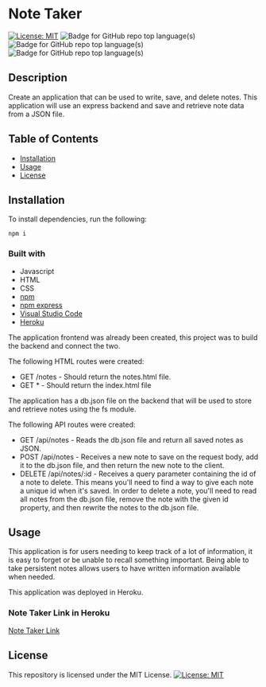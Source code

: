 # Note Taker

[![License: MIT](https://img.shields.io/badge/License-MIT-yellow.svg)](https://opensource.org/licenses/MIT) ![Badge for GitHub repo top language(s)](https://img.shields.io/badge/-JavaScript-blue)  ![Badge for GitHub repo top language(s)](https://img.shields.io/badge/-HTML-blue)  ![Badge for GitHub repo top language(s)](https://img.shields.io/badge/-CSS-blue)  


## Description

Create an application that can be used to write, save, and delete notes. This application will use an express backend and save and retrieve note data from a JSON file.

## Table of Contents
* [Installation](#installation)
* [Usage](#usage)
* [License](#license)


## Installation

To install dependencies, run the following:

```
npm i
```

### Built with
* Javascript
* HTML
* CSS
* [npm](https://nodejs.org/en/)
* [npm express](https://www.npmjs.com/package/express)
* [Visual Studio Code](code.visualstudio.com)
* [Heroku](www.heroku.com)


The application frontend was already been created, this project was to build the backend and connect the two.

The following HTML routes were created:
* GET /notes - Should return the notes.html file.
* GET * - Should return the index.html file

The application has a db.json file on the backend that will be used to store and retrieve notes using the fs module.

The following API routes were created:
* GET /api/notes - Reads the db.json file and return all saved notes as JSON.
* POST /api/notes - Receives a new note to save on the request body, add it to the db.json file, and then return the new note to the client.
* DELETE /api/notes/:id - Receives a query parameter containing the id of a note to delete. This means you'll need to find a way to give each note a unique id when it's saved. In order to delete a note, you'll need to read all notes from the db.json file, remove the note with the given id property, and then rewrite the notes to the db.json file.

## Usage

This application is for users needing to keep track of a lot of information, it is easy to forget or be unable to recall something important. Being able to take persistent notes allows users to have written information available when needed.

This application was deployed in Heroku.

### Note Taker Link in Heroku
[Note Taker Link](https://vast-brook-30237.herokuapp.com/)


## License


This repository is licensed under the MIT License.
[![License: MIT](https://img.shields.io/badge/License-MIT-yellow.svg)](https://opensource.org/licenses/MIT)
